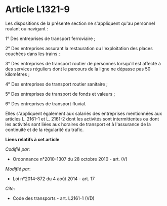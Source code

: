 # Article L1321-9

Les dispositions de la présente section ne s'appliquent qu'au personnel roulant ou navigant : 

1° Des entreprises de transport ferroviaire ; 

2° Des entreprises assurant la restauration ou l'exploitation des places couchées dans les trains ; 

3° Des entreprises de transport routier de personnes lorsqu'il est affecté à des services réguliers dont le parcours de la
ligne ne dépasse pas 50 kilomètres ; 

4° Des entreprises de transport routier sanitaire ; 

5° Des entreprises de transport de fonds et valeurs ; 

6° Des entreprises de transport fluvial. 

Elles s'appliquent également aux salariés des entreprises mentionnées aux articles L. 2161-1 et L. 2161-2 dont les activités
sont intermittentes ou dont les activités sont liées aux horaires de transport et à l'assurance de la continuité et de la
régularité du trafic.

**Liens relatifs à cet article**

_Codifié par_:

  - Ordonnance n°2010-1307 du 28 octobre 2010 - art. (V)

_Modifié par_:

  - Loi n°2014-872 du 4 août 2014 - art. 17

_Cite_:

  - Code des transports - art. L2161-1 (VD)
